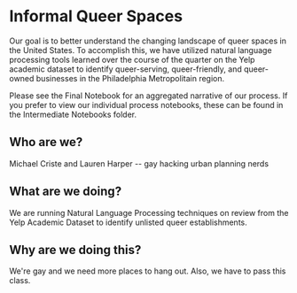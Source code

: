# Informal Queer Spaces

Our goal is to better understand the changing landscape of queer spaces in the United States. To accomplish this, we have utilized natural language processing tools learned over the course of the quarter on the Yelp academic dataset to identify queer-serving, queer-friendly, and queer-owned businesses in the Philadelphia Metropolitain region. 

Please see the Final Notebook for an aggregated narrative of our process. If you prefer to view our individual process notebooks, these can be found in the Intermediate Notebooks folder. 

## Who are we?
Michael Criste and Lauren Harper -- gay hacking urban planning nerds

## What are we doing?
We are running Natural Language Processing techniques on review from the Yelp Academic Dataset to identify unlisted queer establishments. 

## Why are we doing this?
We're gay and we need more places to hang out. Also, we have to pass this class. 


